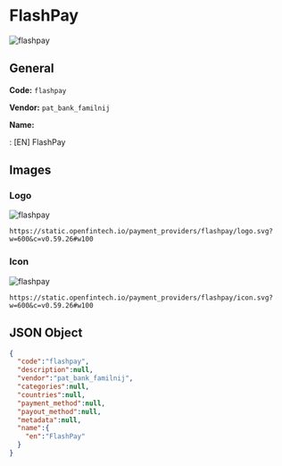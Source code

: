 
# FlashPay 
![flashpay](https://static.openfintech.io/payment_providers/flashpay/logo.svg?w=600&c=v0.59.26#w100)  

## General 
 
**Code:** `flashpay`  
 
**Vendor:** `pat_bank_familnij`  
 
**Name:**  
 
:	[EN] FlashPay  

## Images 

### Logo 
 
![flashpay](https://static.openfintech.io/payment_providers/flashpay/logo.svg?w=600&c=v0.59.26#w100)  

```
https://static.openfintech.io/payment_providers/flashpay/logo.svg?w=600&c=v0.59.26#w100
```  

### Icon 
 
![flashpay](https://static.openfintech.io/payment_providers/flashpay/icon.svg?w=600&c=v0.59.26#w100)  

```
https://static.openfintech.io/payment_providers/flashpay/icon.svg?w=600&c=v0.59.26#w100
```  

## JSON Object 

```json
{
  "code":"flashpay",
  "description":null,
  "vendor":"pat_bank_familnij",
  "categories":null,
  "countries":null,
  "payment_method":null,
  "payout_method":null,
  "metadata":null,
  "name":{
    "en":"FlashPay"
  }
}
```  

